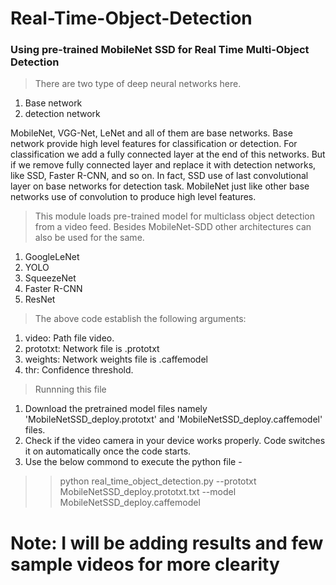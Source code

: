 # Real-Time-Object-Detection
### Using pre-trained MobileNet SSD for Real Time Multi-Object Detection


> There are two type of deep neural networks here. 
    
  1. Base network 
  2. detection network 

MobileNet, VGG-Net, LeNet and all of them are base networks. Base network provide high level features for classification or detection. For classification we add a fully connected layer at the end of this networks. But if we remove fully connected layer and replace it with detection networks, like SSD, Faster R-CNN, and so on. In fact, SSD use of last convolutional layer on base networks for detection task. MobileNet just like other base networks use of convolution to produce high level features.

> This module loads pre-trained model for multiclass object detection from a video feed. Besides MobileNet-SDD other architectures can also be used for the same.

   1. GoogleLeNet
   2. YOLO
   3. SqueezeNet
   4. Faster R-CNN
   5. ResNet
   
> The above code establish the following arguments:

  1. video: Path file video.
  2. prototxt: Network file is .prototxt
  3. weights: Network weights file is .caffemodel
  4. thr: Confidence threshold.

> Runnning this file
  1. Download the pretrained model files namely 'MobileNetSSD_deploy.prototxt' and 'MobileNetSSD_deploy.caffemodel' files.
  2. Check if the video camera in your device works properly. Code switches it on automatically once the code starts.
  3. Use the below commond to execute the python file -
  
 >> python real_time_object_detection.py --prototxt MobileNetSSD_deploy.prototxt.txt --model MobileNetSSD_deploy.caffemodel
 
 # Note: I will be adding results and few sample videos for more clearity



